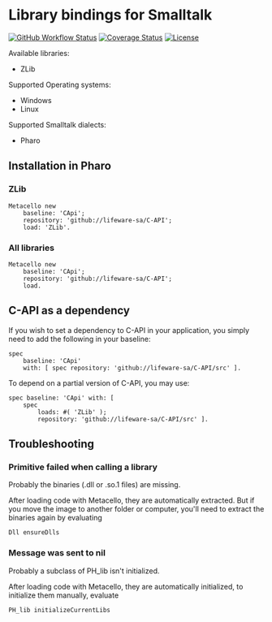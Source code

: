 # Library bindings for Smalltalk 

[![GitHub Workflow Status][github_action_b]][github_action_url]
[![Coverage Status][coverage_status_b]][coverage_status_url]
[![License][license_b]][license_url]

Available libraries:
 - ZLib

Supported Operating systems:
 - Windows
 - Linux

Supported Smalltalk dialects:
 - Pharo

## Installation in Pharo

### ZLib

```Smalltalk
Metacello new
    baseline: 'CApi';
    repository: 'github://lifeware-sa/C-API';
    load: 'ZLib'.
```

### All libraries

```Smalltalk
Metacello new
    baseline: 'CApi';
    repository: 'github://lifeware-sa/C-API';
    load.
```

## C-API as a dependency

If you wish to set a dependency to C-API in your application, you simply need to add the following in your baseline:

```Smalltalk
spec
    baseline: 'CApi'
    with: [ spec repository: 'github://lifeware-sa/C-API/src' ].
```

To depend on a partial version of C-API, you may use:

```Smalltalk
spec baseline: 'CApi' with: [
    spec
        loads: #( 'ZLib' );
        repository: 'github://lifeware-sa/C-API/src' ].
```

## Troubleshooting

### Primitive failed when calling a library

Probably the binaries (.dll or .so.1 files) are missing.

After loading code with Metacello, they are automatically extracted. But if you move the image to another folder or computer, you'll need to extract the binaries again by evaluating

```Smalltalk
Dll ensureDlls
```

### Message was sent to nil

Probably a subclass of PH_lib isn't initialized.

After loading code with Metacello, they are automatically initialized, to initialize them manually, evaluate

```Smalltalk
PH_lib initializeCurrentLibs
```

[github_action_b]: https://img.shields.io/github/workflow/status/lifeware-sa/C-API/smalltalkCI/master
[github_action_url]: https://github.com/lifeware-sa/C-API/actions
[coverage_status_b]: https://coveralls.io/repos/github/lifeware-sa/C-API/badge.svg?branch=master
[coverage_status_url]: https://coveralls.io/github/lifeware-sa/C-API?branch=master
[license_b]: https://img.shields.io/github/license/lifeware-sa/C-API
[license_url]: LICENSE

